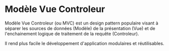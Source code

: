 # Modèle Vue Controleur

Modèle Vue Controleur (ou MVC) est un design pattern populaire visant à séparer les sources de données (Modèle) de la présentation (Vue) et de l'enchainement logique de traitement de la requête (Controleur).

Il rend plus facile le développement d'application modulaires et réutilisables.